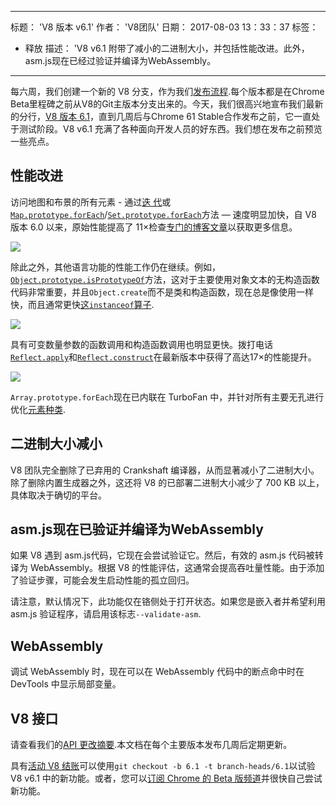 ***

标题： 'V8 版本 v6.1'
作者： 'V8团队'
日期： 2017-08-03 13：33：37
标签：

*   释放
    描述： 'V8 v6.1 附带了减小的二进制大小，并包括性能改进。此外，asm.js现在已经过验证并编译为WebAssembly。

***

每六周，我们创建一个新的 V8 分支，作为我们[发布流程](/docs/release-process).每个版本都是在Chrome Beta里程碑之前从V8的Git主版本分支出来的。今天，我们很高兴地宣布我们最新的分行，[V8 版本 6.1](https://chromium.googlesource.com/v8/v8.git/+log/branch-heads/6.1)，直到几周后与Chrome 61 Stable合作发布之前，它一直处于测试阶段。V8 v6.1 充满了各种面向开发人员的好东西。我们想在发布之前预览一些亮点。

## 性能改进

访问地图和布景的所有元素 - 通过[迭 代](http://exploringjs.com/es6/ch_iteration.html)或[`Map.prototype.forEach`](https://developer.mozilla.org/en-US/docs/Web/JavaScript/Reference/Global_Objects/Map/forEach)/[`Set.prototype.forEach`](https://developer.mozilla.org/en-US/docs/Web/JavaScript/Reference/Global_Objects/Set/forEach)方法 — 速度明显加快，自 V8 版本 6.0 以来，原始性能提高了 11×检查[专门的博客文章](https://benediktmeurer.de/2017/07/14/faster-collection-iterators/)以获取更多信息。

![](/\_img/v8-release-61/iterating-collections.svg)

除此之外，其他语言功能的性能工作仍在继续。例如，[`Object.prototype.isPrototypeOf`](https://developer.mozilla.org/en-US/docs/Web/JavaScript/Reference/Global_Objects/Object/isPrototypeOf)方法，这对于主要使用对象文本的无构造函数代码非常重要，并且`Object.create`而不是类和构造函数，现在总是像使用一样快，而且通常更快[这`instanceof`算子](https://developer.mozilla.org/en-US/docs/Web/JavaScript/Reference/Operators/instanceof).

![](/\_img/v8-release-61/checking-prototype.svg)

具有可变数量参数的函数调用和构造函数调用也明显更快。拨打电话[`Reflect.apply`](https://developer.mozilla.org/en-US/docs/Web/JavaScript/Reference/Global_Objects/Reflect/apply)和[`Reflect.construct`](https://developer.mozilla.org/en-US/docs/Web/JavaScript/Reference/Global_Objects/Reflect/construct)在最新版本中获得了高达17×的性能提升。

![](/\_img/v8-release-61/call-construct.svg)

`Array.prototype.forEach`现在已内联在 TurboFan 中，并针对所有主要无孔进行优化[元素种类](/blog/elements-kinds).

## 二进制大小减小

V8 团队完全删除了已弃用的 Crankshaft 编译器，从而显著减小了二进制大小。除了删除内置生成器之外，这还将 V8 的已部署二进制大小减少了 700 KB 以上，具体取决于确切的平台。

## asm.js现在已验证并编译为WebAssembly

如果 V8 遇到 asm.js代码，它现在会尝试验证它。然后，有效的 asm.js 代码被转译为 WebAssembly。根据 V8 的性能评估，这通常会提高吞吐量性能。由于添加了验证步骤，可能会发生启动性能的孤立回归。

请注意，默认情况下，此功能仅在铬侧处于打开状态。如果您是嵌入者并希望利用 asm.js 验证程序，请启用该标志`--validate-asm`.

## WebAssembly

调试 WebAssembly 时，现在可以在 WebAssembly 代码中的断点命中时在 DevTools 中显示局部变量。

## V8 接口

请查看我们的[API 更改摘要](https://docs.google.com/document/d/1g8JFi8T_oAE\_7uAri7Njtig7fKaPDfotU6huOa1alds/edit).本文档在每个主要版本发布几周后定期更新。

具有[活动 V8 结账](/docs/source-code#using-git)可以使用`git checkout -b 6.1 -t branch-heads/6.1`以试验 V8 v6.1 中的新功能。或者，您可以[订阅 Chrome 的 Beta 版频道](https://www.google.com/chrome/browser/beta.html)并很快自己尝试新功能。
